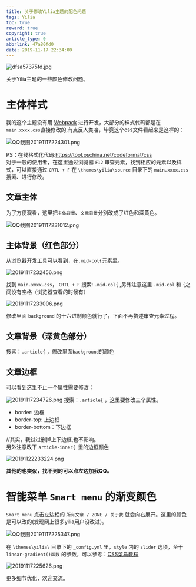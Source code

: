 ```yaml
---
title: 关于修改Yilia主题的配色问题
tags: Yilia
toc: true
reward: true
copyright: true
article_type: 0
abbrlink: 47a80fd0
date: 2019-11-17 22:34:00
---
```


![dfsa57375fd.jpg](https://cdn.anyway1314.cn/imagedfsa57375fd.jpg-title)

关于Yilia主题的一些颜色修改问题。
<!-- more -->

# 主体样式

我的这个主题没有用 [Webpack](https://www.webpackjs.com/) 进行开发，大部分的样式代码都是在`main.xxxx.css`直接修改的,有点反人类哈，毕竟这个css文件看起来是这样的：

![QQ截图20191117224301.png](https://cdn.anyway1314.cn/imageQQ截图20191117224301.png)

PS：在线格式化代码:<https://tool.oschina.net/codeformat/css>  
对于一般的使用者，在这里通过浏览器 `F12` 审查元素，找到相应的元素以及样式，可以直接通过 `CRTL + F` 在 `\themes\yilia\source` 目录下的 `main.xxxx.css` 搜索、进行修改。

## 文章主体
为了方便观看，这里把`主体背景`、`文章背景`分别改成了红色和深黄色。

![QQ截图20191117231012.png](https://cdn.anyway1314.cn/imageQQ截图20191117231012.png)

## 主体背景（红色部分）
从浏览器开发工具可以看到，在`.mid-col{`元素里。

![20191117232456.png](https://cdn.anyway1314.cn/image20191117232456.png)

找到 `main.xxxx.css`， `CRTL + F` 搜索: `.mid-col{` ,另外注意这里 `.mid-col` 和 `{`之间没有空格（浏览器查看的时候有）

![20191117233006.png](https://cdn.anyway1314.cn/image20191117233006.png)

修改里面 `background` 的十六进制颜色就行了，下面不再赘述审查元素过程。
## 文章背景（深黄色部分）
搜索：`.article{` ，修改里面`background`的颜色
## 文章边框
可以看到这里不止一个属性需要修改：

![20191117234726.png](https://cdn.anyway1314.cn/image20191117234726.png)
搜索：`.article{` ，这里要修改三个属性。
- border: 边框
- border-top: 上边框
- border-bottom：下边框  

//其实，我试过删掉上下边框,也不影响。  
另外注意改下 `article-inner{ `里的边框颜色 

![20191122233224.png](https://cdn.anyway1314.cn/image20191122233224.png)

**其他的也类似，找不到的可以点左边加我QQ。**

# 智能菜单 `Smart menu` 的渐变颜色
`Smart menu` 点击左边栏的 `所有文章 / ZONE / 关于我` 就会向右展开。这里的颜色是可以改的(发现网上很多yilia用户没改过)。

![QQ截图20191117225347.png](https://cdn.anyway1314.cn/imageQQ截图20191117225347.png)

在 `\themes\yilia\` 目录下的 `_config.yml` 里，`style` 内的 `slider` 选项，至于 `linear-gradient()函数` 的参数，可以参考：[CSS菜鸟教程](https://www.runoob.com/cssref/func-linear-gradient.html)

![20191117225626.png](https://cdn.anyway1314.cn/image20191117225626.png)

更多细节优化，欢迎交流。